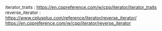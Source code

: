iterator_traits :	https://en.cppreference.com/w/cpp/iterator/iterator_traits
reverse_iterator :	https://www.cplusplus.com/reference/iterator/reverse_iterator/
					https://en.cppreference.com/w/cpp/iterator/reverse_iterator
